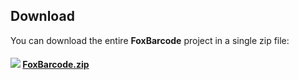 
## Download

You can download the entire **FoxBarcode** project in a single zip file:

#### [![](../images/vfpxreleasesmall.png)](/../../archive/master.zip) [FoxBarcode.zip](/../../archive/master.zip)

